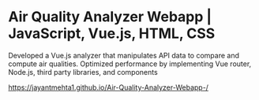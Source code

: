 # Air Quality Analyzer Webapp | JavaScript, Vue.js, HTML, CSS
Developed a Vue.js analyzer that manipulates API data to compare and compute air qualities. Optimized performance by implementing Vue router, Node.js, third party libraries, and components 


https://jayantmehta1.github.io/Air-Quality-Analyzer-Webapp-/


